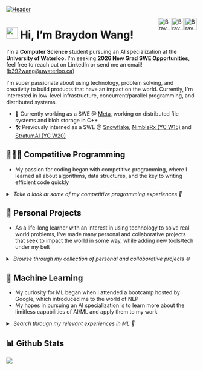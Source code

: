 [![Header](header.gif "Header")](https://braydonwang.github.io)

<a href="https://discord.com/users/255388221943447552">
  <img align="right" alt="Braydon's Discord" width="32px" src="https://raw.githubusercontent.com/braydonwang/braydonwang/main/discord.svg" />
</a>
<a href="https://www.linkedin.com/in/braydonwang/">
  <img align="right" alt="Braydon's LinkedIn" width="32px" src="https://raw.githubusercontent.com/braydonwang/braydonwang/main/linkedin.svg" />
</a>
<a href="mailto: b392wang@uwaterloo.ca">
  <img align="right" alt="Braydon's Email" width="32px" src="https://raw.githubusercontent.com/braydonwang/braydonwang/main/mail.png" />
</a>

<img src="https://raw.githubusercontent.com/braydonwang/braydonwang/main/wave.gif" height="30px"> Hi, I’m Braydon Wang!
===============	
  
I'm a **Computer Science** student pursuing an AI specialization at the **University of Waterloo.** I'm seeking **2026 New Grad SWE Opportunities**, feel free to reach out on LinkedIn or send me an email! (b392wang@uwaterloo.ca)

I'm super passionate about using technology, problem solving, and creativity to build products that have an impact on the world. Currently, I'm interested in low-level infrastructure, concurrent/parallel programming, and distributed systems.
- 👔 Currently working as a SWE @ <ins>Meta</ins>, working on distributed file systems and blob storage in C++
- 🛠 Previously interned as a SWE @ <ins>Snowflake</ins>, <ins>NimbleRx (YC W15)</ins> and <ins>StratumAI (YC W20)</ins>

## 🧑🏻‍💻 Competitive Programming

- My passion for coding began with competitive programming, where I learned all about algorithms, data structures, and the key to writing efficient code quickly
  
<details>
  <summary><i> &nbsp;Take a look at some of my competitive programming experiences 👀</i> </summary>

  <br />
  <p>
    <a href="https://github.com/braydonwang/Competitive-Programming-Solutions">
      <img align="center" src="https://github-readme-stats-git-masterrstaa-rickstaa.vercel.app/api/pin/?username=braydonwang&repo=Competitive-Programming-Solutions&theme=default_repocard"/>
    </a>
    <a href="https://github.com/braydonwang/Computer-Science-Club">
      <img align="center" src="https://github-readme-stats-git-masterrstaa-rickstaa.vercel.app/api/pin/?username=braydonwang&repo=Computer-Science-Club&theme=default_repocard"/>
    </a>
  </p>
</details>

## 🧱 Personal Projects

- As a life-long learner with an interest in using technology to solve real world problems, I've made many personal and collaborative projects that seek to impact the world in some way, while adding new tools/tech under my belt

<details>
  <summary> <i> &nbsp;Browse through my collection of personal and collaborative projects 🌐 </i> </summary>
  
  <br />
  <p>
    <a href="https://github.com/braydonwang/Hidden-Gems">
      <img align="center" src="https://github-readme-stats-git-masterrstaa-rickstaa.vercel.app/api/pin/?username=braydonwang&repo=Hidden-Gems&theme=default_repocard"/>
    </a>
    <a href="https://github.com/braydonwang/Activio-App">
      <img align="center" src="https://github-readme-stats-git-masterrstaa-rickstaa.vercel.app/api/pin/?username=braydonwang&repo=Activio-App&theme=default_repocard"/>
    </a>
  </p>
</details>

## 🤖 Machine Learning

- My curiosity for ML began when I attended a bootcamp hosted by Google, which introduced me to the world of NLP
- My hopes in pursuing an AI specialization is to learn more about the limitless capabilities of AI/ML and apply them to my work
  
<details>
  <summary> <i> &nbsp;Search through my relevant experiences in ML 👾</i> </summary>
    
  <br />
  <p>
    <a href="https://github.com/braydonwang/Malaria-Cell-Detection-Model">
      <img align="center" src="https://github-readme-stats-git-masterrstaa-rickstaa.vercel.app/api/pin/?username=braydonwang&repo=Malaria-Cell-Detection-Model&theme=default_repocard"/>
    </a>
    <a href="https://github.com/braydonwang/MachineLearningBootcamp2021">
      <img align="center" src="https://github-readme-stats-git-masterrstaa-rickstaa.vercel.app/api/pin/?username=braydonwang&repo=Natural-Language-Processing-Assignments&theme=default_repocard"/>
    </a>
  </p>
</details>

## 📊 Github Stats

<a href="https://github.com/braydonwang/braydonwang">
  <img align="center" src="https://github-readme-stats-git-masterrstaa-rickstaa.vercel.app/api/top-langs/?username=braydonwang&langs_count=8&tex&title_color=ffffff&text_color=c9cacc&icon_color=2bbc8a&bg_color=1d1f21&layout=compact&hide=jupyter%20notebook,cmake,html,css,makefile,shell,procfile" />
</a>
